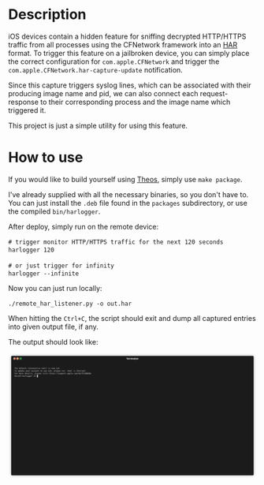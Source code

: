 # Description

iOS devices contain a hidden feature for sniffing decrypted HTTP/HTTPS traffic from all processes using the CFNetwork
framework into an [HAR](https://en.wikipedia.org/wiki/HAR_(file_format).)
format. To trigger this feature on a jailbroken device, you can simply place the correct configuration
for `com.apple.CFNetwork` and trigger the `com.apple.CFNetwork.har-capture-update` notification.

Since this capture triggers syslog lines, which can be associated with their producing image name and pid, we can also
connect each request-response to their corresponding process and the image name which triggered it.

This project is just a simple utility for using this feature.

# How to use

If you would like to build yourself using [Theos](https://github.com/theos/theos/wiki), simply use `make package`.

I've already supplied with all the necessary binaries, so you don't have to. You can just install the `.deb` file found
in the `packages` subdirectory, or use the compiled `bin/harlogger`.

After deploy, simply run on the remote device:

```shell
# trigger monitor HTTP/HTTPS traffic for the next 120 seconds
harlogger 120

# or just trigger for infinity
harlogger --infinite
```

Now you can just run locally:

```shell
./remote_har_listener.py -o out.har
```

When hitting the `Ctrl+C`, the script should exit and dump all captured entries into given output file, if any.

The output should look like:

![](./example4.gif)


